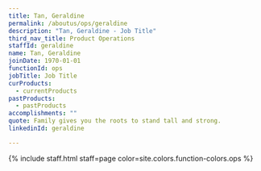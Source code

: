 ```yaml
---
title: Tan, Geraldine
permalink: /aboutus/ops/geraldine
description: "Tan, Geraldine - Job Title"
third_nav_title: Product Operations
staffId: geraldine
name: Tan, Geraldine
joinDate: 1970-01-01
functionId: ops
jobTitle: Job Title
curProducts:
  - currentProducts
pastProducts:
  - pastProducts
accomplishments: ""
quote: Family gives you the roots to stand tall and strong.
linkedinId: geraldine

---
```


{% include staff.html staff=page color=site.colors.function-colors.ops %}

